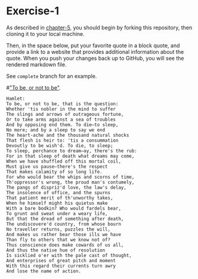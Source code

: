 # Exercise-1

As described in [chapter-5](https://info201-s17.github.io/book/introduction-to-git-and-github.html), you should begin by forking this repository, then cloning it to your local machine.

Then, in the space below, put your favorite quote in a block quote, and provide a link to a website that provides additional information about the quote. When you push your changes back up to GitHub, you will see the rendered markdown file.

See `complete` branch for an example.

#["To be, or not to be"](https://www.enotes.com/shakespeare-quotes/not-that-question).
```
Hamlet:
To be, or not to be, that is the question:
Whether 'tis nobler in the mind to suffer
The slings and arrows of outrageous fortune,
Or to take arms against a sea of troubles
And by opposing end them. To die—to sleep,
No more; and by a sleep to say we end
The heart-ache and the thousand natural shocks
That flesh is heir to: 'tis a consummation
Devoutly to be wish'd. To die, to sleep;
To sleep, perchance to dream—ay, there's the rub:
For in that sleep of death what dreams may come,
When we have shuffled off this mortal coil,
Must give us pause—there's the respect
That makes calamity of so long life.
For who would bear the whips and scorns of time,
Th'oppressor's wrong, the proud man's contumely,
The pangs of dispriz'd love, the law's delay,
The insolence of office, and the spurns
That patient merit of th'unworthy takes,
When he himself might his quietus make
With a bare bodkin? Who would fardels bear,
To grunt and sweat under a weary life,
But that the dread of something after death,
The undiscovere'd country, from whose bourn
No traveller returns, puzzles the will,
And makes us rather bear those ills we have
Than fly to others that we know not of?
Thus conscience does make cowards of us all,
And thus the native hue of resolution
Is sicklied o'er with the pale cast of thought,
And enterprises of great pitch and moment
With this regard their currents turn awry
And lose the name of action.
```
